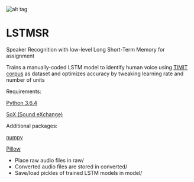 ![alt tag](https://github.com/xaltt/LSTMSR/blob/master/img/chuckles.png)

# LSTMSR

Speaker Recognition with low-level Long Short-Term Memory for assignment

Trains a manually-coded LSTM model to identify human voice using [TIMIT corpus](https://github.com/philipperemy/timit) as dataset and optimizes accuracy by tweaking learning rate and number of units


Requirements:

[Python 3.6.4](https://www.python.org/downloads/release/python-364/)

[SoX (Sound eXchange)](https://sourceforge.net/projects/sox/files/sox/)

Additional packages:

[numpy](https://pypi.org/project/numpy/)

[Pillow](https://pypi.org/project/Pillow/2.2.1/)

- Place raw audio files in raw/
- Converted audio files are stored in converted/
- Save/load pickles of trained LSTM models in model/

